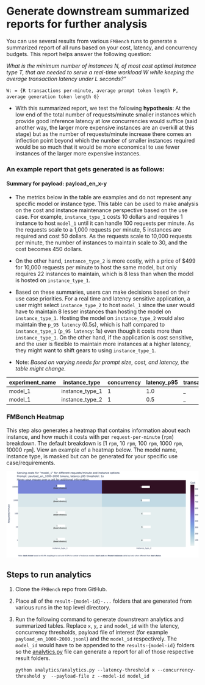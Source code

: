 # Generate downstream summarized reports for further analysis

You can use several results from various `FMBench` runs to generate a summarized report of all runs based on your cost, latency, and concurrency budgets. This report helps answer the following question:

_What is the minimum number of instances N, of most cost optimal instance type T, that are needed to serve a real-time workload W while keeping the average transaction latency under L seconds?”_

    W: = {R transactions per-minute, average prompt token length P, average generation token length G}
    

- With this summarized report, we test the following **hypothesis**: At the low end of the total number of requests/minute smaller instances which provide good inference latency at low concurrencies would suffice (said another way, the larger more expensive instances are an overkill at this stage) but as the number of requests/minute increase there comes an inflection point beyond which the number of smaller instances required would be so much that it would be more economical to use fewer instances of the larger more expensive instances.

### An example report that gets generated is as follows:

#### Summary for payload: payload_en_x-y

- The metrics below in the table are examples and do not represent any specific model or instance type. This table can be used to make analysis on the cost and instance maintenance perspective based on the use case. For example, `instance_type_1` costs 10 dollars and requires 1 instance to host `model_1` until it can handle 100 requests per minute. As the requests scale to a 1,000 requests per minute, 5 instances are required and cost 50 dollars. As the requests scale to 10,000 requests per minute, the number of instances to maintain scale to 30, and the cost becomes 450 dollars. 

- On the other hand, `instance_type_2` is more costly, with a price of $499 for 10,000 requests per minute to host the same model, but only requires 22 instances to maintain, which is 8 less than when the model is hosted on `instance_type_1`. 

- Based on these summaries, users can make decisions based on their use case priorities. For a real time and latency sensitive application, a user might select `instance_type_2` to host `model_1` since the user would have to maintain 8 lesser instances than hosting the model on `instance_type_1`. Hosting the model on `instance_type_2` would also maintain the `p_95 latency` (0.5s), which is half compared to `instance_type_1` (`p_95 latency`: 1s) even though it costs more than `instance_type_1`. On the other hand, if the application is cost sensitive, and the user is flexible to maintain more instances at a higher latency, they might want to shift gears to using `instance_type_1`.

- Note: _Based on varying needs for prompt size, cost, and latency, the table might change._

| experiment_name | instance_type | concurrency | latency_p95 | transactions_per_minute | instance_count_and_cost_1_rpm | instance_count_and_cost_10_rpm | instance_count_and_cost_100_rpm | instance_count_and_cost_1000_rpm | instance_count_and_cost_10000_rpm |
|-----------------|---------------|-------------|-------------|--------------------------|-------------------------------|--------------------------------|---------------------------------|----------------------------------|----------------------------------|
| model_1         | instance_type_1 | 1           | 1.0         | _                        | (1, 10)                       | (1, 10)                        | (1, 10)                         | (5, 50)                          | (30, 450)                        |
| model_1         | instance_type_2 | 1           | 0.5         | _                        | (1, 10)                       | (1, 20)                        | (1, 20)                         | (6, 47)                          | (22, 499)                        |

### FMBench Heatmap

This step also generates a heatmap that contains information about each instance, and how much it costs with per `request-per-minute` (`rpm`) breakdown. The default breakdown is [1 `rpm`, 10 `rpm`, 100 `rpm`, 1000 `rpm`, 10000 `rpm`]. View an example of a heatmap below. The model name, instance type, is masked but can be generated for your specific use case/requirements.

![FMBench heatmap](img/heatmap.png)

## Steps to run analytics

1. Clone the `FMBench` repo from GitHub.

1. Place all of the `result-{model-id}-...` folders that are generated from various runs in the top level directory.

1. Run the following command to generate downstream analytics and summarized tables. Replace `x`, `y`, `z` and `model_id` with the latency, concurrency thresholds, payload file of interest (for example `payload_en_1000-2000.jsonl`) and the `model_id` respectively. The `model_id` would have to be appended to the `results-{model-id}` folders so the [analytics.py](analytics/analytics.py) file can generate a report for all of those respective result folders. 

    ```{.bash}
    python analytics/analytics.py --latency-threshold x --concurrency-threshold y  --payload-file z --model-id model_id
    ```

